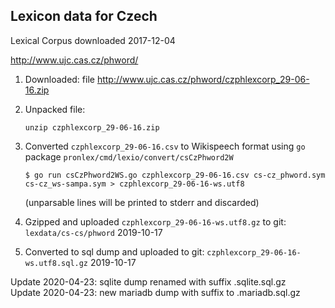 ## Lexicon data for Czech

Lexical Corpus downloaded 2017-12-04

http://www.ujc.cas.cz/phword/

 1. Downloaded: file http://www.ujc.cas.cz/phword/czphlexcorp_29-06-16.zip

 2. Unpacked file:

     `unzip czphlexcorp_29-06-16.zip`

 3. Converted `czphlexcorp_29-06-16.csv` to Wikispeech format using `go` package `pronlex/cmd/lexio/convert/csCzPhword2W`

     `$ go run csCzPhword2WS.go czphlexcorp_29-06-16.csv cs-cz_phword.sym cs-cz_ws-sampa.sym > czphlexcorp_29-06-16-ws.utf8`

    (unparsable lines will be printed to stderr and discarded)

 5. Gzipped and uploaded `czphlexcorp_29-06-16-ws.utf8.gz` to git: `lexdata/cs-cs/phword` 2019-10-17
 
 6. Converted to sql dump and uploaded to git: `czphlexcorp_29-06-16-ws.utf8.sql.gz` 2019-10-17


Update 2020-04-23: sqlite dump renamed with suffix .sqlite.sql.gz     
Update 2020-04-23: new mariadb dump with suffix to .mariadb.sql.gz   
